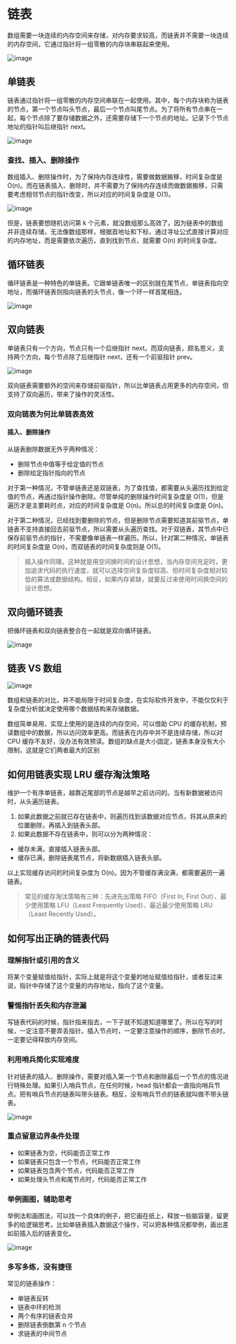 # 链表

数组需要一块连续的内存空间来存储，对内存要求较高，而链表并不需要一块连续的内存空间，它通过指针将一组零散的内存块串联起来使用。

![image](https://static001.geekbang.org/resource/image/d5/cd/d5d5bee4be28326ba3c28373808a62cd.jpg)

## 单链表

链表通过指针将一组零散的内存空间串联在一起使用。其中，每个内存块称为链表的节点，第一个节点叫头节点，最后一个节点叫尾节点。为了将所有节点串在一起，每个节点除了要存储数据之外，还需要存储下一个节点的地址。记录下个节点地址的指针叫后继指针 next。

![image](https://static001.geekbang.org/resource/image/b9/eb/b93e7ade9bb927baad1348d9a806ddeb.jpg)

### 查找、插入、删除操作

数组插入、删除操作时，为了保持内存连续性，需要做数据搬移，时间复杂度是 O(n)。而在链表插入、删除时，并不需要为了保持内存连续而做数据搬移，只需要考虑相邻节点的指针改变，所以对应的时间复杂度是 O(1)。

![image](https://static001.geekbang.org/resource/image/45/17/452e943788bdeea462d364389bd08a17.jpg)

但是，链表要想随机访问第 k 个元素，就没数组那么高效了。因为链表中的数组并非连续存储，无法像数组那样，根据首地址和下标，通过寻址公式直接计算对应的内存地址，而是需要依次遍历，直到找到节点，就需要 O(n) 的时间复杂度。

## 循环链表

循环链表是一种特色的单链表。它跟单链表唯一的区别就在尾节点，单链表指向空地址，而循环链表则指向链表的头节点，像一个环一样首尾相连。

![image](https://static001.geekbang.org/resource/image/86/55/86cb7dc331ea958b0a108b911f38d155.jpg)

## 双向链表

单链表只有一个方向，节点只有一个后继指针 next。而双向链表，顾名思义，支持两个方向，每个节点除了后继指针 next，还有一个前驱指针 prev。

![image](https://static001.geekbang.org/resource/image/cb/0b/cbc8ab20276e2f9312030c313a9ef70b.jpg)

双向链表需要额外的空间来存储前驱指针，所以比单链表占用更多的内存空间，但支持了双向遍历，带来了操作的灵活性。

### 双向链表为何比单链表高效

#### 插入、删除操作

从链表删除数据无外乎两种情况：
- 删除节点中值等于给定值的节点
- 删除给定指针指向的节点

对于第一种情况，不管单链表还是双链表，为了查找值，都需要从头遍历找到给定值的节点，再通过指针操作删除。尽管单纯的删除操作时间复杂度是 O(1)，但是遍历才是主要耗时点，对应的时间复杂度是 O(n)。所以总的时间复杂度是 O(n)。

对于第二种情况，已经找到要删除的节点，但是删除节点需要知道其前驱节点，单链表不支持直接回去前驱节点，所以需要从头遍历查找。对于双链表，其节点中已保存前驱节点的指针，不需要像单链表一样遍历。所以，针对第二种情况，单链表的时间复杂度是 O(n)，而双链表的时间复杂度则是 O(1)。

> 插入操作同理。这种就是用空间换时间的设计思想，当内存空间充足时，更加追求代码的执行速度，就可以选择空间复杂度较高、但时间复杂度相对较低的算法或数据结构。相反，如果内存紧缺，就要反过来使用时间换空间的设计思想。

## 双向循环链表

把循环链表和双向链表整合在一起就是双向循环链表。

![image](https://static001.geekbang.org/resource/image/d1/91/d1665043b283ecdf79b157cfc9e5ed91.jpg)

## 链表 VS 数组

![image](https://static001.geekbang.org/resource/image/4f/68/4f63e92598ec2551069a0eef69db7168.jpg)

数组和链表的对比，并不能局限于时间复杂度，在实际软件开发中，不能仅仅利于复杂度分析就决定使用哪个数据结构来存储数据。

数组简单易用，实现上使用的是连续的内存空间，可以借助 CPU 的缓存机制，预读数组中的数据，所以访问效率更高。而链表在内存中并不是连续存储，所以对 CPU 缓存不友好，没办法有效预读。数组的缺点是大小固定，链表本身没有大小限制，这就是它们两者最大的区别

## 如何用链表实现 LRU 缓存淘汰策略

维护一个有序单链表，越靠近尾部的节点是越早之前访问的。当有新数据被访问时，从头遍历链表。
1. 如果此数据之前就已存在链表中，则遍历找到该数据对应节点，将其从原来的位置删除，再插入到链表头部。
2. 如果此数据不存在链表中，则可以分为两种情况：
- 缓存未满，直接插入链表头部。
- 缓存已满，删除链表尾节点，将新数据插入链表头部。

以上实现缓存访问的时间复杂度为 O(n)。因为不管缓存满没满，都需要遍历一遍链表。

> 常见的缓存淘汰策略有三种：先进先出策略 FIFO（First In, First Out）、最少使用策略 LFU（Least Frequently Used）、最近最少使用策略 LRU（Least Recently Used）。

## 如何写出正确的链表代码

### 理解指针或引用的含义

将某个变量赋值给指针，实际上就是将这个变量的地址赋值给指针，或者反过来说，指针中存储了这个变量的内存地址，指向了这个变量。

### 警惕指针丢失和内存泄漏

写链表代码的时候，指针指来指去，一下子就不知道知道哪里了。所以在写的时候，一定注意不要弄丢指针。插入节点时，一定要注意操作的顺序，删除节点时，一定要记得释放内存空间。

### 利用哨兵简化实现难度

针对链表的插入、删除操作，需要对插入第一个节点和删除最后一个节点的情况进行特殊处理。如果引入哨兵节点，在任何时候，head 指针都会一直指向哨兵节点。把有哨兵节点的链表叫带头链表。相反，没有哨兵节点的链表就叫做不带头链表。

![image](https://static001.geekbang.org/resource/image/7d/c7/7d22d9428bdbba96bfe388fe1e3368c7.jpg)

### 重点留意边界条件处理

- 如果链表为空，代码能否正常工作
- 如果链表只包含一个节点，代码能否正常工作
- 如果链表包含两个节点，代码能否正常工作
- 如果处理头节点和尾节点时，代码能否正常工作

### 举例画图，辅助思考

举例法和画图法，可以找一个具体的例子，把它画在纸上，释放一些脑容量，留更多的给逻辑思考。比如单链表插入数据这个操作，可以把各种情况都举例，画出差如前插入后的链表变化。

![image](https://static001.geekbang.org/resource/image/4a/f8/4a701dd79b59427be654261805b349f8.jpg)

### 多写多练，没有捷径

常见的链表操作：
- 单链表反转
- 链表中环的检测
- 两个有序的链表合并
- 删除链表倒数第 n 个节点
- 求链表的中间节点